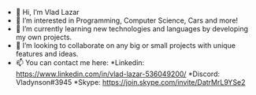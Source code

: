 - 👋 Hi, I’m Vlad Lazar
- 👀 I’m interested in Programming, Computer Science, Cars and more!
- 🌱 I’m currently learning new technologies and languages by developing my own projects.
- 💞️ I’m looking to collaborate on any big or small projects with unique features and ideas.
- 📫 You can contact me here: 
	*Linkedin: https://www.linkedin.com/in/vlad-lazar-536049200/
	*Discord:  Vladynson#3945
	*Skype:    https://join.skype.com/invite/DatrMrL9YSe2
